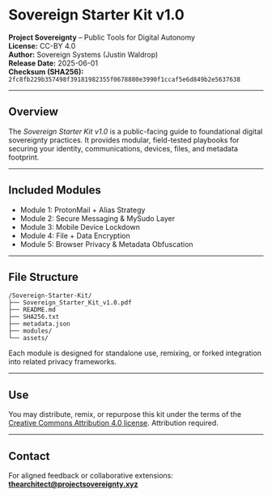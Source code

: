 # Sovereign Starter Kit v1.0

**Project Sovereignty** – Public Tools for Digital Autonomy  
**License:** CC-BY 4.0  
**Author:** Sovereign Systems (Justin Waldrop)  
**Release Date:** 2025-06-01  
**Checksum (SHA256):** `2fc8fb229b357498f39181982355f0678880e3990f1ccaf5e6d849b2e5637638`

---

## Overview

The *Sovereign Starter Kit v1.0* is a public-facing guide to foundational digital sovereignty practices. It provides modular, field-tested playbooks for securing your identity, communications, devices, files, and metadata footprint.

---

## Included Modules

- Module 1: ProtonMail + Alias Strategy
- Module 2: Secure Messaging & MySudo Layer
- Module 3: Mobile Device Lockdown
- Module 4: File + Data Encryption
- Module 5: Browser Privacy & Metadata Obfuscation

---

## File Structure

```
/Sovereign-Starter-Kit/
├── Sovereign_Starter_Kit_v1.0.pdf
├── README.md
├── SHA256.txt
├── metadata.json
├── modules/
└── assets/
```

Each module is designed for standalone use, remixing, or forked integration into related privacy frameworks.

---

## Use

You may distribute, remix, or repurpose this kit under the terms of the [Creative Commons Attribution 4.0 license](https://creativecommons.org/licenses/by/4.0/). Attribution required.

---

## Contact

For aligned feedback or collaborative extensions: **thearchitect@projectsovereignty.xyz**
